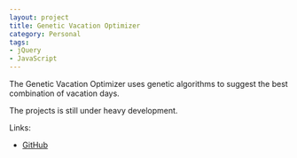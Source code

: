 ```yaml
---
layout: project
title: Genetic Vacation Optimizer
category: Personal
tags:
- jQuery
- JavaScript
---
```


The Genetic Vacation Optimizer uses genetic algorithms to suggest the best combination of vacation days.

The projects is still under heavy development.

Links:

* [GitHub](https://github.com/aquilax/genetic_vacation_optimizer)
